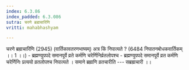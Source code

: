 ```yaml
---
index: 6.3.86
index_padded: 6.3.086
sutra: चरणे ब्रह्मचारिणि
vritti: mahabhashyam

---
```

 चरणे ब्रह्मचारिणि (2945) (वार्तिकावतरणभाष्यम्) अत्र किं निपात्यते ? (6484 निपातनबोधकवार्तिकम् ।। 1 ।।) - ब्रह्मण्युपपदे समानपूर्वे व्रते कर्मणि चरेर्णिनिर्व्रतलोपश्च - ब्रह्मण्युपपदे समानपूर्वे व्रत कर्मणि चरेर्णिनिः प्रत्ययो व्रतलोपश्च निपात्यते । समाने ब्रह्मणि व्रतचारीति --- सब्रह्मचारी ।। 